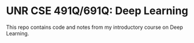UNR CSE 491Q/691Q: Deep Learning
================================

This repo contains code and notes from my introductory course on Deep
Learning.